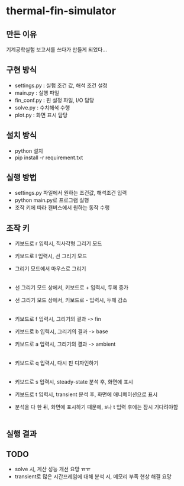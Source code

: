 # thermal-fin-simulator

## 만든 이유
기계공학실험 보고서를 쓰다가 만들게 되었다...

## 구현 방식
- settings.py : 실험 조건 값, 해석 조건 설정
- main.py : 실행 파일
- fin_conf.py : 핀 설정 파일, I/O 담당
- solve.py : 수치해석 수행
- plot.py : 화면 표시 담당

## 설치 방식
- python 설치
- pip install -r requirement.txt

## 실행 방법
- settings.py 파일에서 원하는 조건값, 해석조건 입력
- python main.py로 프로그램 실행
- 조작 키에 따라 캔버스에서 원하는 동작 수행

## 조작 키
- 키보드로 r 입력시, 직사각형 그리기 모드
- 키보드로 l 입력시, 선 그리기 모드
- 그리기 모드에서 마우스로 그리기 <br /><br />

- 선 그리기 모드 상에서, 키보드로 + 입력시, 두께 증가
- 선 그리기 모드 상에서, 키보드로 - 입력시, 두께 감소 <br /><br />

- 키보드로 f 입력시, 그리기의 결과 -> fin
- 키보드로 b 입력시, 그리기의 결과 -> base
- 키보드로 a 입력시, 그리기의 결과 -> ambient <br /><br />

- 키보드로 q 입력시, 다시 핀 디자인하기 <br /><br />

- 키보드로 s 입력시, steady-state 분석 후, 화면에 표시
- 키보드로 t 입력시, transient 분석 후, 화면에 애니메이션으로 표시
- 분석을 다 한 뒤, 화면에 표시하기 때문에, s나 t 입력 후에는 잠시 기다려야함 <br /><br />

## 실행 결과

## TODO
- solve 시, 계산 성능 개선 요망 ㅠㅠ
- transient로 많은 시간프레임에 대해 분석 시, 메모리 부족 현상 해결 요망
